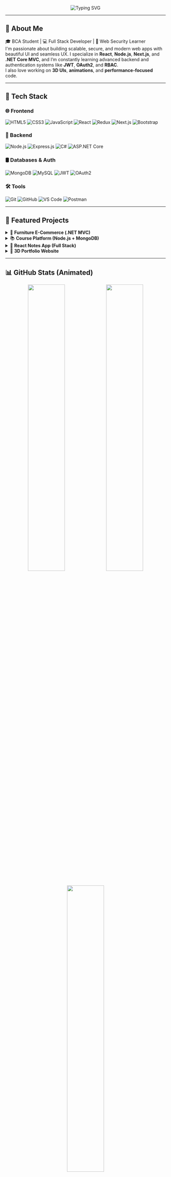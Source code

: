 <!-- Typing animation -->
<p align="center">
  <img src="https://readme-typing-svg.herokuapp.com?font=Fira+Code&duration=3000&pause=1000&color=F97316&center=true&vCenter=true&multiline=true&width=600&height=100&lines=Hi+I'm+Umar+Farooq!;Full+Stack+Web+Developer+%7C+BCA+Student;React+%2F+Node+%2F+.NET+MVC+%7C+3D+UI+Lover;Let’s+Build+Secure+%26+Scalable+Apps+Together+🚀" alt="Typing SVG" />
</p>

---

## 👋 About Me

🎓 BCA Student | 💻 Full Stack Developer | 🔐 Web Security Learner  
I'm passionate about building scalable, secure, and modern web apps with beautiful UI and seamless UX. I specialize in **React**, **Node.js**, **Next.js**, and **.NET Core MVC**, and I’m constantly learning advanced backend and authentication systems like **JWT**, **OAuth2**, and **RBAC**.  
I also love working on **3D UIs**, **animations**, and **performance-focused** code.

---

## 🚀 Tech Stack

### 🌐 Frontend  
![HTML5](https://img.shields.io/badge/-HTML5-orange?logo=html5&logoColor=white)
![CSS3](https://img.shields.io/badge/-CSS3-blue?logo=css3&logoColor=white)
![JavaScript](https://img.shields.io/badge/-JavaScript-yellow?logo=javascript&logoColor=black)
![React](https://img.shields.io/badge/-React-61DAFB?logo=react&logoColor=black)
![Redux](https://img.shields.io/badge/-Redux-764ABC?logo=redux&logoColor=white)
![Next.js](https://img.shields.io/badge/-Next.js-black?logo=next.js&logoColor=white)
![Bootstrap](https://img.shields.io/badge/-Bootstrap-563d7c?logo=bootstrap&logoColor=white)

### 🧠 Backend  
![Node.js](https://img.shields.io/badge/-Node.js-339933?logo=node.js&logoColor=white)
![Express.js](https://img.shields.io/badge/-Express.js-black?logo=express&logoColor=white)
![C#](https://img.shields.io/badge/-CSharp-239120?logo=c-sharp&logoColor=white)
![ASP.NET Core](https://img.shields.io/badge/-ASP.NET_Core-blueviolet?logo=dotnet&logoColor=white)

### 🛢️ Databases & Auth  
![MongoDB](https://img.shields.io/badge/-MongoDB-47A248?logo=mongodb&logoColor=white)
![MySQL](https://img.shields.io/badge/-MySQL-00758F?logo=mysql&logoColor=white)
![JWT](https://img.shields.io/badge/-JWT-black?logo=jsonwebtokens)
![OAuth2](https://img.shields.io/badge/-OAuth2-grey?logo=oauth)

### 🛠️ Tools  
![Git](https://img.shields.io/badge/-Git-F05032?logo=git&logoColor=white)
![GitHub](https://img.shields.io/badge/-GitHub-181717?logo=github)
![VS Code](https://img.shields.io/badge/-VSCode-007ACC?logo=visual-studio-code)
![Postman](https://img.shields.io/badge/-Postman-F46C30?logo=postman)

---

## 📂 Featured Projects

<details>
  <summary>🛒 <strong>Furniture E-Commerce (.NET MVC)</strong></summary>
  Role-based furniture store with full-stack features  
  ✅ Admin/Seller/User Roles | 🛡️ JWT Auth | 🛍️ Cart + Orders  
  🔗 [GitHub Link](https://github.com/rUmar-Farooq/furniture-store)
</details>

<details>
  <summary>📚 <strong>Course Platform (Node.js + MongoDB)</strong></summary>
  Backend system like Udemy with protected lessons and payment flow  
  🎥 Video Upload | 🧾 Secure Auth | 🎓 Course Enrollments  
  🔗 [GitHub Link](https://github.com/rUmar-Farooq/course-platform)
</details>

<details>
  <summary>📝 <strong>React Notes App (Full Stack)</strong></summary>
  Google Keep-style notes app with complete CRUD  
  ✅ Search, complete toggle, responsive UI  
  🔗 [GitHub Link](https://github.com/rUmar-Farooq/notes-frontend)
</details>

<details>
  <summary>💼 <strong>3D Portfolio Website</strong></summary>
  Personal portfolio with 3D visuals and animation  
  🎨 Three.js | 💻 React | ✨ Framer Motion  
  🔗 [GitHub Link](https://github.com/rUmar-Farooq/3D-Portfolio)
</details>

---

## 📊 GitHub Stats (Animated)

<p align="center">
  <img src="https://github-readme-stats.vercel.app/api?username=rUmar-Farooq&show_icons=true&theme=tokyonight&count_private=true&include_all_commits=true" width="48%" />
  <img src="https://github-readme-streak-stats.herokuapp.com?user=rUmar-Farooq&theme=tokyonight" width="48%" />
</p>

<p align="center">
  <img src="https://github-readme-stats.vercel.app/api/top-langs/?username=rUmar-Farooq&layout=compact&theme=tokyonight" width="48%" />
</p>

---

## 🌍 Connect With Me

[![LinkedIn](https://img.shields.io/badge/LinkedIn-blue?logo=linkedin&style=flat-square)](https://linkedin.com/in/umar-farooq-dev)
[![GitHub](https://img.shields.io/badge/GitHub-grey?logo=github&style=flat-square)](https://github.com/rUmar-Farooq)
[![Email](https://img.shields.io/badge/-Email-red?logo=gmail&style=flat-square)](mailto:umarfarooq.dev@gmail.com)

---

## 👁️‍🗨️ Visitor Counter

![visitors](https://komarev.com/ghpvc/?username=rUmar-Farooq&label=PROFILE+VIEWS&color=0e75b6&style=flat)

---

⭐ *If you like my work, consider starring my repositories and connecting with me!*
